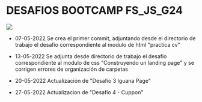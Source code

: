# DESAFIOS BOOTCAMP FS_JS_G24

![](https://desafiolatam.com/assets/home/logo-academia-bla-790873cdf66b0e681dfbe640ace8a602f5330bec301c409744c358330e823ae3.png)

- 07-05-2022 Se crea el primer commit, adjuntando desde el directorio de trabajo el desafio correspondiente al modulo de html "practica cv"

- 13-05-2022 Se adjunta desde directorio de trabajo el desafio correspondiente al modulo de css "Construyendo un landing page" y se corrigen errores de organización de carpetas

- 20-05-2022 Actualización de "Desafío 3 Iguana Page"

- 27-05-2022 Actualizacion de "Desafío 4 - Cuppon"
